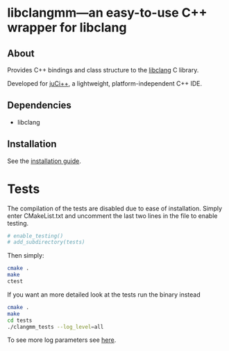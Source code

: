 # libclangmm—an easy-to-use C++ wrapper for libclang #

## About ##
Provides C++ bindings and class structure to the [libclang](http://www.llvm.org) C library.

Developed for [juCi++](https://github.com/cppit/jucipp), a lightweight, platform-independent C++ IDE.

## Dependencies ##
* libclang

## Installation ##
See the [installation guide](docs/install.md).

# Tests #
The compilation of the tests are disabled due to ease of installation. Simply enter CMakeList.txt and uncomment the last two lines in the file to enable testing.

```sh
# enable_testing()
# add_subdirectory(tests)
```
Then simply: 
```sh
cmake .
make
ctest
```
If you want an more detailed look at the tests run the binary instead
```sh
cmake .
make
cd tests
./clangmm_tests --log_level=all
```
To see more log parameters see [here](http://www.boost.org/doc/libs/1_58_0/libs/test/doc/html/utf/user-guide/runtime-config/reference.html).


